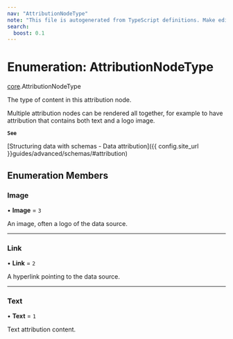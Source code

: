 ```yaml
---
nav: "AttributionNodeType"
note: "This file is autogenerated from TypeScript definitions. Make edits to the comments in the TypeScript file and then run `make docs` to regenerate this file."
search:
  boost: 0.1
---
```

# Enumeration: AttributionNodeType

[core](../modules/core.md).AttributionNodeType

The type of content in this attribution node.

Multiple attribution nodes can be rendered all together, for example to have
attribution that contains both text and a logo image.

**`See`**

[Structuring data with schemas - Data attribution]({{ config.site_url }}guides/advanced/schemas/#attribution)

## Enumeration Members

### Image

• **Image** = ``3``

An image, often a logo of the data source.

___

### Link

• **Link** = ``2``

A hyperlink pointing to the data source.

___

### Text

• **Text** = ``1``

Text attribution content.
